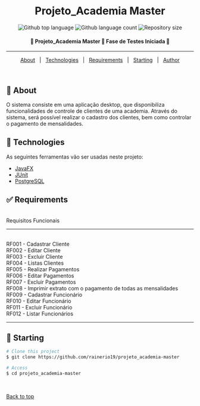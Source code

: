 <!-- <div align="center" id="top">  -->
  <!-- <img src="./.github/app.gif" alt="Projeto_Academia Master" /> -->

<!-- &#xa0; -->

  <!-- <a href="https://projeto_academiamaster.netlify.app">Demo</a> -->
<!-- </div> -->

<h1 align="center">Projeto_Academia Master</h1>

<p align="center">
  <img alt="Github top language" src="https://img.shields.io/github/languages/top/rainerio19/projeto_academia-master?color=56BEB8">

  <img alt="Github language count" src="https://img.shields.io/github/languages/count/rainerio19/projeto_academia-master?color=56BEB8">

  <img alt="Repository size" src="https://img.shields.io/github/repo-size/rainerio19/projeto_academia-master?color=56BEB8">

  <!-- <img alt="Github issues" src="https://img.shields.io/github/issues/{{YOUR_GITHUB_USERNAME}}/projeto_academia-master?color=56BEB8" /> -->

  <!-- <img alt="Github forks" src="https://img.shields.io/github/forks/{{YOUR_GITHUB_USERNAME}}/projeto_academia-master?color=56BEB8" /> -->

  <!-- <img alt="Github stars" src="https://img.shields.io/github/stars/{{YOUR_GITHUB_USERNAME}}/projeto_academia-master?color=56BEB8" /> -->
</p>

<!-- Status -->

<h4 align="center">
🚧 Projeto_Academia Master 🚀 Fase de Testes Iniciada 🚧

</h4>

<hr>

<p align="center">
  <a href="#dart-about">About</a> &#xa0; | &#xa0;
  <a href="#rocket-technologies">Technologies</a> &#xa0; | &#xa0;
  <a href="#white_check_mark-requirements">Requirements</a> &#xa0; | &#xa0;
  <a href="#checkered_flag-starting">Starting</a> &#xa0; | &#xa0;
  <a href="https://github.com/rainerio19" target="_blank">Author</a>
</p>

<br>

## :dart: About

O sistema consiste em uma aplicação desktop, que disponibiliza funcionalidades de controle de clientes de uma academia. Através do sistema, será possível realizar o cadastro dos clientes, bem como controlar o pagamento de mensalidades.

<!-- ## :sparkles: Features

:heavy_check_mark: Feature 1;\
:heavy_check_mark: Feature 2;\
:heavy_check_mark: Feature 3; -->

## :rocket: Technologies

As seguintes ferramentas vão ser usadas neste projeto:

- [JavaFX](https://openjfx.io/)
- [JUnit](https://junit.org/)
- [PostgreSQL](https://www.postgresql.org/)

## :white_check_mark: Requirements

<br>
Requisitos Funcionais

<hr>
<br>
RF001 - Cadastrar Cliente
<br>
RF002 - Editar Cliente
<br>
RF003 - Excluir Cliente
<br>
RF004 - Listas Clientes
<br>
RF005 - Realizar Pagamentos
<br>
RF006 - Editar Pagamentos
<br>
RF007 - Excluir Pagamentos
<br>
RF008 - Imprimir extrato com o pagamento de todas as mensalidades
<br>
RF009 - Cadastrar Funcionário
<br>
RF010 - Editar Funcionário
<br>
RF011 - Excluir Funcionário
<br>
RF012 - Listar Funcionários

<hr>

## :checkered_flag: Starting

```bash
# Clone this project
$ git clone https://github.com/rainerio19/projeto_academia-master

# Access
$ cd projeto_academia-master

```

&#xa0;

<a href="#top">Back to top</a>
